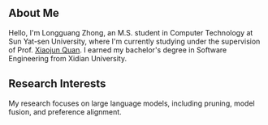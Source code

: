 ## About Me

Hello, I'm Longguang Zhong, an M.S. student in Computer Technology at Sun Yat-sen University, where I'm currently studying under the supervision of Prof. [Xiaojun Quan](https://sites.google.com/site/xiaojunquan/). I earned my bachelor's degree in Software Engineering from Xidian University.

## Research Interests

 My research focuses on large language models, including pruning, model fusion, and preference alignment.